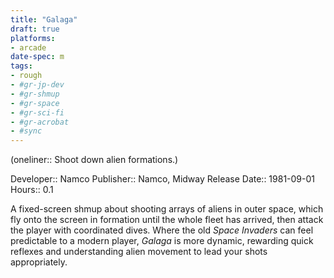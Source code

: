 ```yaml
---
title: "Galaga"
draft: true
platforms:
- arcade
date-spec: m
tags:
- rough
- #gr-jp-dev 
- #gr-shmup 
- #gr-space 
- #gr-sci-fi 
- #gr-acrobat 
- #sync
---
```


(oneliner:: Shoot down alien formations.)

Developer:: Namco
Publisher:: Namco, Midway
Release Date:: 1981-09-01
Hours:: 0.1

A fixed-screen shmup about shooting arrays of aliens in outer space, which fly onto the screen in formation until the whole fleet has arrived, then attack the player with coordinated dives. Where the old *Space Invaders* can feel predictable to a modern player, *Galaga* is more dynamic, rewarding quick reflexes and understanding alien movement to lead your shots appropriately.